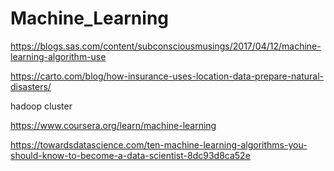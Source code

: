 # Machine_Learning

https://blogs.sas.com/content/subconsciousmusings/2017/04/12/machine-learning-algorithm-use

https://carto.com/blog/how-insurance-uses-location-data-prepare-natural-disasters/

hadoop cluster

https://www.coursera.org/learn/machine-learning

https://towardsdatascience.com/ten-machine-learning-algorithms-you-should-know-to-become-a-data-scientist-8dc93d8ca52e

